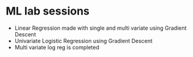 # ML lab sessions
- Linear Regression made with single and multi variate using Gradient Descent
- Univariate Logistic Regression using Gradient Descent
- Multi variate log reg is completed
